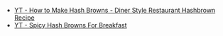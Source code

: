 - [YT - How to Make Hash Browns - Diner Style Restaurant Hashbrown Recipe](https://www.youtube.com/watch?v=7xDmCLP5mhY)
- [YT - Spicy Hash Browns For Breakfast](https://www.youtube.com/watch?v=RV28_pZ2TnE)
